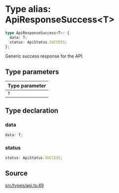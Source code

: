 # Type alias: ApiResponseSuccess\<T\>

```ts
type ApiResponseSuccess<T>: {
  data: T;
  status: ApiStatus.SUCCESS;
};
```

Generic success response for the API.

## Type parameters

| Type parameter |
| :------ |
| `T` |

## Type declaration

### data

```ts
data: T;
```

### status

```ts
status: ApiStatus.SUCCESS;
```

## Source

[src/types/api.ts:49](https://github.com/torque-labs/torque-ts-sdk/blob/2e5f57950645ce53fe6b770ba8048e80e413132e/src/types/api.ts#L49)
